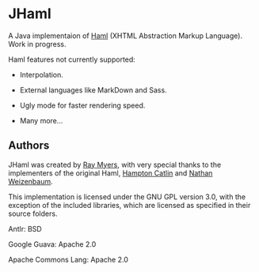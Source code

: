 # JHaml

A Java implementaion of [Haml](http://haml-lang.com/) (XHTML Abstraction Markup Language). Work in progress.

Haml features not currently supported:

* Interpolation.

* External languages like MarkDown and Sass.

* Ugly mode for faster rendering speed.

* Many more...

## Authors

JHaml was created by [Ray Myers](http://cadrlife.com), with very special thanks to the implementers of the 
original Haml, [Hampton Catlin](http://hamptoncatlin.com) and [Nathan Weizenbaum](http://nex-3.com).

This implementation is licensed under the GNU GPL version 3.0, with the exception of the included 
libraries, which are licensed as specified in their source folders.

Antlr: BSD

Google Guava: Apache 2.0

Apache Commons Lang: Apache 2.0
